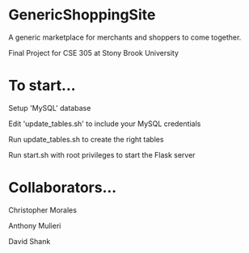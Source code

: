 # GenericShoppingSite
A generic marketplace for merchants and shoppers to come together.

Final Project for CSE 305 at Stony Brook University

# To start...
Setup 'MySQL' database

Edit 'update_tables.sh' to include your MySQL credentials

Run update_tables.sh to create the right tables

Run start.sh with root privileges to start the Flask server 

# Collaborators...
Christopher Morales

Anthony Mulieri

David Shank
